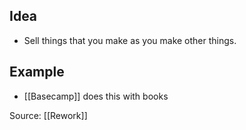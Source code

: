 ## Idea
- Sell things that you make as you make other things. 

## Example
- [[Basecamp]] does this with books

Source: [[Rework]]